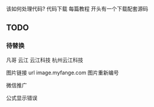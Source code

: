 
该如何处理代码? 代码下载 
每篇教程 开头有一个下载配套源码

## TODO

### 待替换
凡哥
云江
云江科技
杭州云江科技

图片链接 url  image.myfange.com
图片重新编号


微信推广


公式显示错误